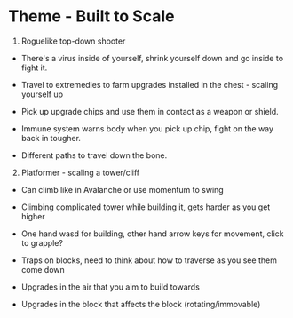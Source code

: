 # Theme - Built to Scale

1. Roguelike top-down shooter

- There's a virus inside of yourself, shrink yourself down and go inside to fight it.

- Travel to extremedies to farm upgrades installed in the chest - scaling yourself up

- Pick up upgrade chips and use them in contact as a weapon or shield.

- Immune system warns body when you pick up chip, fight on the way back in tougher.

- Different paths to travel down the bone.



2. Platformer - scaling a tower/cliff

- Can climb like in Avalanche or use momentum to swing

- Climbing complicated tower while building it, gets harder as you get higher

- One hand wasd for building, other hand arrow keys for movement, click to grapple?

- Traps on blocks, need to think about how to traverse as you see them come down

- Upgrades in the air that you aim to build towards

- Upgrades in the block that affects the block (rotating/immovable)

